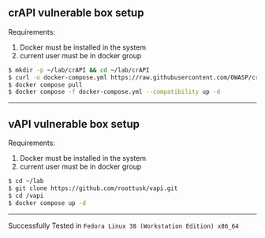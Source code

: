 ## crAPI vulnerable box setup

Requirements:
1. Docker must be installed in the system
2. current user must be in docker group

```bash
$ mkdir -p ~/lab/crAPI && cd ~/lab/crAPI
$ curl -o docker-compose.yml https://raw.githubusercontent.com/OWASP/crAPI/main/deploy/docker/docker-compose.yml
$ docker compose pull
$ docker compose -f docker-compose.yml --compatibility up -d
```

---

## vAPI vulnerable box setup

Requirements:
1. Docker must be installed in the system
2. current user must be in docker group

```bash
$ cd ~/lab
$ git clone https://github.com/roottusk/vapi.git
$ cd /vapi
$ docker compose up -d
```

---

Successfully Tested in `Fedora Linux 38 (Workstation Edition) x86_64`
